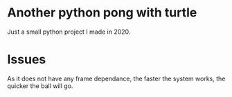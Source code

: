 # Another python pong with turtle
Just a small python project I made in 2020. 

# Issues
As it does not have any frame dependance, the faster the system works, the quicker the ball will go.
